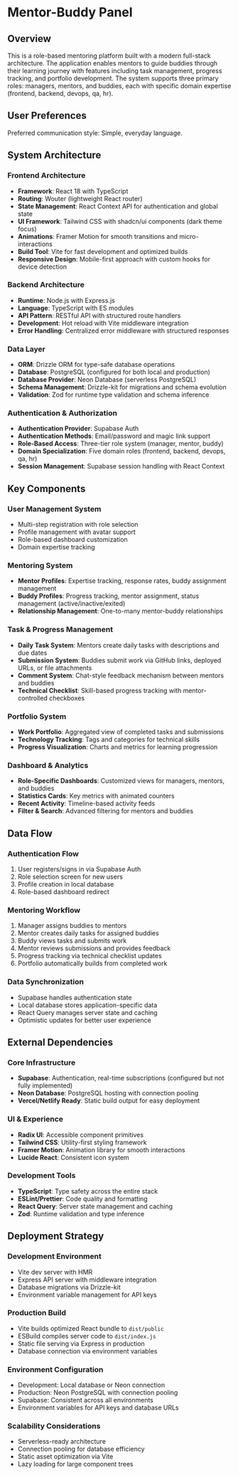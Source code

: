 # Mentor-Buddy Panel

## Overview

This is a role-based mentoring platform built with a modern full-stack architecture. The application enables mentors to guide buddies through their learning journey with features including task management, progress tracking, and portfolio development. The system supports three primary roles: managers, mentors, and buddies, each with specific domain expertise (frontend, backend, devops, qa, hr).

## User Preferences

Preferred communication style: Simple, everyday language.

## System Architecture

### Frontend Architecture
- **Framework**: React 18 with TypeScript
- **Routing**: Wouter (lightweight React router)
- **State Management**: React Context API for authentication and global state
- **UI Framework**: Tailwind CSS with shadcn/ui components (dark theme focus)
- **Animations**: Framer Motion for smooth transitions and micro-interactions
- **Build Tool**: Vite for fast development and optimized builds
- **Responsive Design**: Mobile-first approach with custom hooks for device detection

### Backend Architecture
- **Runtime**: Node.js with Express.js
- **Language**: TypeScript with ES modules
- **API Pattern**: RESTful API with structured route handlers
- **Development**: Hot reload with Vite middleware integration
- **Error Handling**: Centralized error middleware with structured responses

### Data Layer
- **ORM**: Drizzle ORM for type-safe database operations
- **Database**: PostgreSQL (configured for both local and production)
- **Database Provider**: Neon Database (serverless PostgreSQL)
- **Schema Management**: Drizzle-kit for migrations and schema evolution
- **Validation**: Zod for runtime type validation and schema inference

### Authentication & Authorization
- **Authentication Provider**: Supabase Auth
- **Authentication Methods**: Email/password and magic link support
- **Role-Based Access**: Three-tier role system (manager, mentor, buddy)
- **Domain Specialization**: Five domain roles (frontend, backend, devops, qa, hr)
- **Session Management**: Supabase session handling with React Context

## Key Components

### User Management System
- Multi-step registration with role selection
- Profile management with avatar support
- Role-based dashboard customization
- Domain expertise tracking

### Mentoring System
- **Mentor Profiles**: Expertise tracking, response rates, buddy assignment management
- **Buddy Profiles**: Progress tracking, mentor assignment, status management (active/inactive/exited)
- **Relationship Management**: One-to-many mentor-buddy relationships

### Task & Progress Management
- **Daily Task System**: Mentors create daily tasks with descriptions and due dates
- **Submission System**: Buddies submit work via GitHub links, deployed URLs, or file attachments
- **Comment System**: Chat-style feedback mechanism between mentors and buddies
- **Technical Checklist**: Skill-based progress tracking with mentor-controlled checkboxes

### Portfolio System
- **Work Portfolio**: Aggregated view of completed tasks and submissions
- **Technology Tracking**: Tags and categories for technical skills
- **Progress Visualization**: Charts and metrics for learning progression

### Dashboard & Analytics
- **Role-Specific Dashboards**: Customized views for managers, mentors, and buddies
- **Statistics Cards**: Key metrics with animated counters
- **Recent Activity**: Timeline-based activity feeds
- **Filter & Search**: Advanced filtering for mentors and buddies

## Data Flow

### Authentication Flow
1. User registers/signs in via Supabase Auth
2. Role selection screen for new users
3. Profile creation in local database
4. Role-based dashboard redirect

### Mentoring Workflow
1. Manager assigns buddies to mentors
2. Mentor creates daily tasks for assigned buddies
3. Buddy views tasks and submits work
4. Mentor reviews submissions and provides feedback
5. Progress tracking via technical checklist updates
6. Portfolio automatically builds from completed work

### Data Synchronization
- Supabase handles authentication state
- Local database stores application-specific data
- React Query manages server state and caching
- Optimistic updates for better user experience

## External Dependencies

### Core Infrastructure
- **Supabase**: Authentication, real-time subscriptions (configured but not fully implemented)
- **Neon Database**: PostgreSQL hosting with connection pooling
- **Vercel/Netlify Ready**: Static build output for easy deployment

### UI & Experience
- **Radix UI**: Accessible component primitives
- **Tailwind CSS**: Utility-first styling framework
- **Framer Motion**: Animation library for smooth interactions
- **Lucide React**: Consistent icon system

### Development Tools
- **TypeScript**: Type safety across the entire stack
- **ESLint/Prettier**: Code quality and formatting
- **React Query**: Server state management and caching
- **Zod**: Runtime validation and type inference

## Deployment Strategy

### Development Environment
- Vite dev server with HMR
- Express API server with middleware integration
- Database migrations via Drizzle-kit
- Environment variable management for API keys

### Production Build
- Vite builds optimized React bundle to `dist/public`
- ESBuild compiles server code to `dist/index.js`
- Static file serving via Express in production
- Database connection via environment variables

### Environment Configuration
- Development: Local database or Neon connection
- Production: Neon PostgreSQL with connection pooling
- Supabase: Consistent across all environments
- Environment variables for API keys and database URLs

### Scalability Considerations
- Serverless-ready architecture
- Connection pooling for database efficiency
- Static asset optimization via Vite
- Lazy loading for large component trees